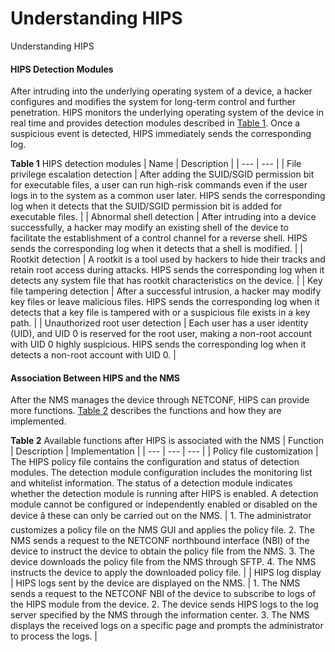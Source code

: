 Understanding HIPS
==================

Understanding HIPS

#### HIPS Detection Modules

After intruding into the underlying operating system of a device, a hacker configures and modifies the system for long-term control and further penetration. HIPS monitors the underlying operating system of the device in real time and provides detection modules described in [Table 1](#EN-US_CONCEPT_0000001512672398__table1771632310272). Once a suspicious event is detected, HIPS immediately sends the corresponding log.

**Table 1** HIPS detection modules
| Name | Description |
| --- | --- |
| File privilege escalation detection | After adding the SUID/SGID permission bit for executable files, a user can run high-risk commands even if the user logs in to the system as a common user later. HIPS sends the corresponding log when it detects that the SUID/SGID permission bit is added for executable files. |
| Abnormal shell detection | After intruding into a device successfully, a hacker may modify an existing shell of the device to facilitate the establishment of a control channel for a reverse shell. HIPS sends the corresponding log when it detects that a shell is modified. |
| Rootkit detection | A rootkit is a tool used by hackers to hide their tracks and retain root access during attacks. HIPS sends the corresponding log when it detects any system file that has rootkit characteristics on the device. |
| Key file tampering detection | After a successful intrusion, a hacker may modify key files or leave malicious files. HIPS sends the corresponding log when it detects that a key file is tampered with or a suspicious file exists in a key path. |
| Unauthorized root user detection | Each user has a user identity (UID), and UID 0 is reserved for the root user, making a non-root account with UID 0 highly suspicious. HIPS sends the corresponding log when it detects a non-root account with UID 0. |



#### Association Between HIPS and the NMS

After the NMS manages the device through NETCONF, HIPS can provide more functions. [Table 2](#EN-US_CONCEPT_0000001512672398__table15478225135217) describes the functions and how they are implemented.

**Table 2** Available functions after HIPS is associated with the NMS
| Function | Description | Implementation |
| --- | --- | --- |
| Policy file customization | The HIPS policy file contains the configuration and status of detection modules. The detection module configuration includes the monitoring list and whitelist information. The status of a detection module indicates whether the detection module is running after HIPS is enabled.  A detection module cannot be configured or independently enabled or disabled on the device â these can only be carried out on the NMS. | 1. The administrator customizes a policy file on the NMS GUI and applies the policy file. 2. The NMS sends a request to the NETCONF northbound interface (NBI) of the device to instruct the device to obtain the policy file from the NMS. 3. The device downloads the policy file from the NMS through SFTP. 4. The NMS instructs the device to apply the downloaded policy file. |
| HIPS log display | HIPS logs sent by the device are displayed on the NMS. | 1. The NMS sends a request to the NETCONF NBI of the device to subscribe to logs of the HIPS module from the device. 2. The device sends HIPS logs to the log server specified by the NMS through the information center. 3. The NMS displays the received logs on a specific page and prompts the administrator to process the logs. |